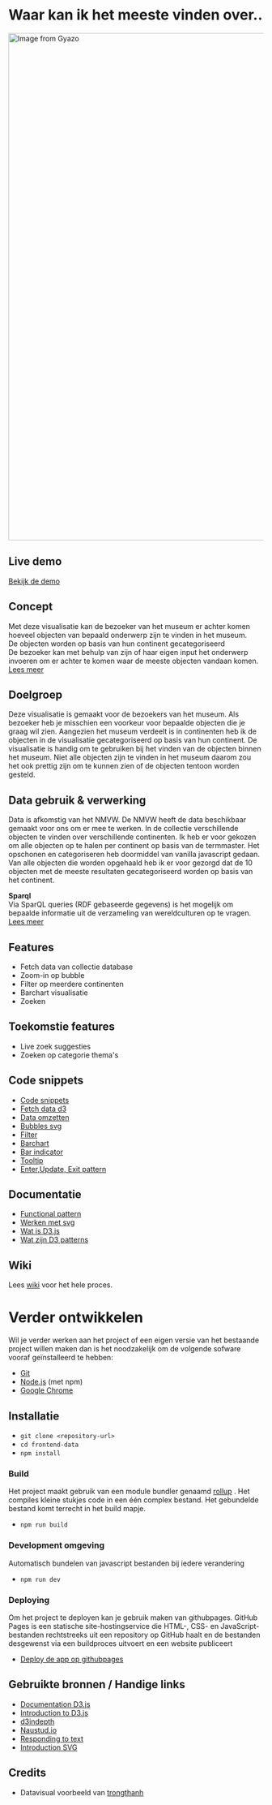 # Waar kan ik het meeste vinden over..
<a href="https://gyazo.com/cfee7d041d6f9188b1c221c8ed895d63"><img src="https://i.gyazo.com/cfee7d041d6f9188b1c221c8ed895d63.gif" alt="Image from Gyazo" width="1000"/></a>
## Live demo
[Bekijk de demo](https://eyobdejene.github.io/frontend-data/)

## Concept
Met deze visualisatie kan de bezoeker van het museum er achter komen hoeveel objecten van bepaald onderwerp zijn te 
vinden in het museum.<br>
De objecten worden op basis van hun continent gecategoriseerd<br>
De bezoeker kan met behulp van zijn of haar eigen input het onderwerp invoeren om er achter te komen waar de meeste 
objecten vandaan komen.<br>
[Lees meer](https://github.com/EyobDejene/frontend-data/wiki/Concept)

## Doelgroep
Deze visualisatie is gemaakt voor de bezoekers van het museum.
Als bezoeker heb je misschien een voorkeur voor bepaalde objecten die je graag wil zien.
Aangezien het museum verdeelt is in continenten heb ik de objecten in de visualisatie gecategoriseerd
op basis van hun continent.
De visualisatie is handig om te gebruiken bij het vinden van de objecten binnen het museum.
Niet alle objecten zijn te vinden in het museum daarom zou het ook prettig zijn om te kunnen zien of de objecten 
tentoon worden gesteld.

## Data gebruik &  verwerking
Data is afkomstig van het NMVW. De NMVW heeft de data beschikbaar gemaakt voor ons om er mee te werken.
In de collectie verschillende objecten te vinden over verschillende continenten.
Ik heb er voor gekozen om alle objecten op te halen per continent op basis van de termmaster.
Het opschonen en categoriseren heb doormiddel van vanilla javascript gedaan.
Van alle objecten die worden opgehaald heb ik er voor gezorgd dat de 10 objecten met de meeste resultaten 
gecategoriseerd worden op basis van het continent.


**Sparql**<br>
Via SparQL queries (RDF gebaseerde gegevens) is het mogelijk om bepaalde informatie uit de verzameling van 
wereldculturen op te vragen.<br>
[Lees meer](https://github.com/EyobDejene/frontend-data/wiki/Data-query)

## Features
* Fetch data van collectie database
* Zoom-in op bubble
* Filter op meerdere continenten
* Barchart visualisatie
* Zoeken 

## Toekomstie features
* Live zoek suggesties
* Zoeken op categorie thema's

## Code snippets

* [Code snippets](https://github.com/EyobDejene/frontend-data/wiki/Code-snippets)
* [Fetch data d3](https://github.com/EyobDejene/frontend-data/wiki/Code-snippets#fetch-data)
* [Data omzetten](https://github.com/EyobDejene/frontend-data/wiki/Code-snippets#data-omzetten)
* [Bubbles svg](https://github.com/EyobDejene/frontend-data/wiki/Code-snippets#bubbles-svg-d3)
* [Filter](https://github.com/EyobDejene/frontend-data/wiki/Code-snippets#filters)
* [Barchart](https://github.com/EyobDejene/frontend-data/wiki/Code-snippets#barchart)
* [Bar indicator](https://github.com/EyobDejene/frontend-data/wiki/Code-snippets#functie-update-pijl-boven-barchart)
* [Tooltip](https://github.com/EyobDejene/frontend-data/wiki/Code-snippets#tooltip)
* [Enter,Update, Exit pattern](https://github.com/EyobDejene/frontend-data/wiki/Code-snippets#functie-drawbars---enter)

## Documentatie

* [Functional pattern](https://github.com/EyobDejene/frontend-data/wiki/Opschonen-enqu%C3%AAte-data) 
* [Werken met svg](https://github.com/EyobDejene/frontend-data/wiki/D3--experimentals#svg-smiley)
* [Wat is D3.js](https://github.com/EyobDejene/frontend-data/wiki/D3--experimentals#wat-is-d3)
* [Wat zijn D3 patterns](https://github.com/EyobDejene/frontend-data/wiki/Enter,-Update,-Exit-pattern#enter-update-exit-pattern)

## Wiki
Lees [wiki](https://github.com/EyobDejene/frontend-data/wiki) voor het hele proces. 

# Verder ontwikkelen
Wil je verder werken aan het project of een eigen versie van het bestaande project willen maken dan is het 
noodzakelijk om de volgende sofware vooraf geïnstalleerd te hebben:

* [Git](https://git-scm.com/)
* [Node.js](https://nodejs.org/) (met npm)
* [Google Chrome](https://google.com/chrome/)

## Installatie
* `git clone <repository-url>`
* `cd frontend-data`
* `npm install`

### Build
Het project maakt gebruik van een module bundler genaamd [rollup](https://rollupjs.org/) .
Het compiles kleine stukjes code in een één complex bestand.
Het gebundelde bestand komt terrecht in het build mapje.

* `npm run build`

### Development omgeving
Automatisch bundelen van javascript bestanden bij iedere verandering

* `npm run dev`

### Deploying
Om het project te deployen kan je gebruik maken van githubpages.
GitHub Pages is een statische site-hostingservice die HTML-, CSS- en JavaScript-bestanden rechtstreeks uit een 
repository op GitHub haalt en de bestanden desgewenst via een buildproces uitvoert en een website publiceert
* [Deploy de app op githubpages](https://pages.github.com/)

## Gebruikte bronnen / Handige links
* [Documentation D3.js](https://github.com/d3/d3/wiki)
* [Introduction to D3.js](https://www.xenonstack.com/blog/d3js/)
* [d3indepth](https://www.d3indepth.com/force-layout/)
* [Naustud.io](https://naustud.io/tech-stack/)
* [Responding to text](https://bl.ocks.org/curran/a683a360b9c78397a0db94ce15f473ce)
* [Introduction SVG](https://learn-the-web.algonquindesign.ca/courses/web-dev-3/svg-smiley-face/)

## Credits
*  Datavisual voorbeeld van [trongthanh](https://github.com/trongthanh/techstack)



